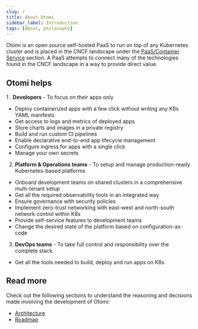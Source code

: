 ```yaml
---
slug: /
title: About Otomi
sidebar_label: Introduction
tags: [About, philosophy]
---
```


Otomi is an open source self-hosted PaaS to run on top of any Kubernetes cluster and is placed in the CNCF landscape under the [PaaS/Container Service](https://landscape.cncf.io/guide#platform--paas-container-service) section. A PaaS attempts to connect many of the technologies found in the CNCF landscape in a way to provide direct value.

## Otomi helps

1 . **Developers** - To focus on their apps only

- Deploy containerized apps with a few click without writing any K8s YAML manifests
- Get access to logs and metrics of deployed apps
- Store charts and images in a private registry
- Build and run custom CI pipelines
- Enable declarative end-to-end app lifecycle management
- Configure ingress for apps with a single click
- Manage your own secrets

2. **Platform & Operations teams** - To setup and manage production-ready Kubernetes-based platforms

- Onboard development teams on shared clusters in a comprehensive multi-tenant setup
- Get all the required observability tools in an integrated way
- Ensure governance with security policies
- Implement zero-trust networking with east-west and north-south network control within K8s
- Provide self-service features to development teams
- Change the desired state of the platform based on configuration-as-code

3. **DevOps teams** - To take full control and responsibility over the complete stack

- Get all the tools needed to build, deploy and run apps on K8s

## Read more

Check out the following sections to understand the reasoning and decisions made involving the development of Otomi:

- [Architecture](/about/architecture)
- [Roadmap](/about/roadmap)

<!---
For developer information please visit the repositories involved:

 [otomi-core](https://github.com/redkubes/otomi-core/): The monorepo containing all the apps and configuration
- [otomi-tasks](https://github.com/redkubes/otomi-tasks/): The tasks used by core to massage apps to adhere to the configuration
- [otomi-clients](https://github.com/redkubes/otomi-clients/): The openapi generator for the clients used by the tasks-->
